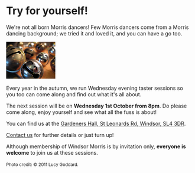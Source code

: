 Try for yourself!
=================

We're not all born Morris dancers! Few Morris dancers come from a Morris dancing 
background; we tried it and loved it, and you can have a go too.

<img class='float-left' style='max-height: 100px;' src='/img/laughing_bells.jpg'  title="Even the bells love it!" alt="Morris bells turned into smiley faces" />

Every year in the autumn, we run Wednesday evening taster sessions so you too can come along and find out what it's all about.

The next session will be on **Wednesday 1st October from 8pm**.  Do please come along, enjoy yourself and see what all the fuss is about!

You can find us at the [Gardeners Hall, St Leonards Rd, Windsor, SL4 3DR](https://www.google.co.uk/maps/place/Gardeners+Hall/@51.470932,-0.620298,16z).

[Contact us](/contact-us/) for further details or just turn up!

Although membership of Windsor Morris is by invitation only, 
<b>everyone is welcome</b> to join us at these sessions.

<small>Photo credit: &copy; 2011 Lucy Goddard.</small>

